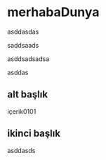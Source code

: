 # merhabaDunya

asddasdas


saddsaads


asddsadsadsa

asddas

## alt başlık
içerik0101

## ikinci başlık
asddasds
